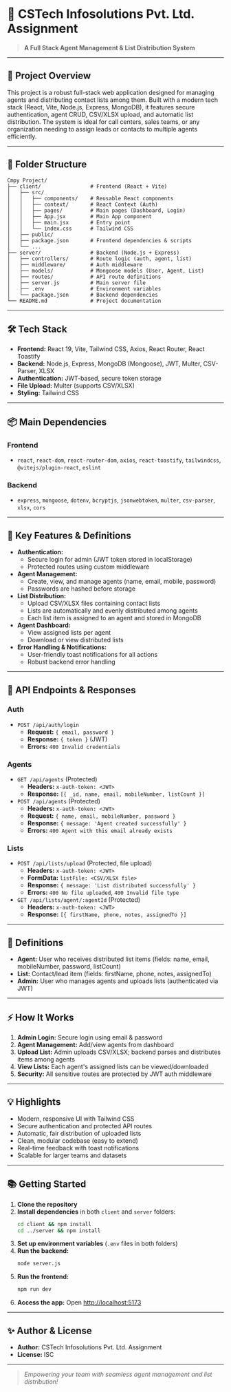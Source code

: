 # 🏢 CSTech Infosolutions Pvt. Ltd. Assignment

> **A Full Stack Agent Management & List Distribution System**

---

## 🚀 Project Overview

This project is a robust full-stack web application designed for managing agents and distributing contact lists among them. Built with a modern tech stack (React, Vite, Node.js, Express, MongoDB), it features secure authentication, agent CRUD, CSV/XLSX upload, and automatic list distribution. The system is ideal for call centers, sales teams, or any organization needing to assign leads or contacts to multiple agents efficiently.

---

## 📁 Folder Structure

```
Cmpy Project/
├── client/                # Frontend (React + Vite)
│   ├── src/
│   │   ├── components/    # Reusable React components
│   │   ├── context/       # React Context (Auth)
│   │   ├── pages/         # Main pages (Dashboard, Login)
│   │   ├── App.jsx        # Main App component
│   │   ├── main.jsx       # Entry point
│   │   └── index.css      # Tailwind CSS
│   ├── public/
│   ├── package.json       # Frontend dependencies & scripts
│   └── ...
├── server/                # Backend (Node.js + Express)
│   ├── controllers/       # Route logic (auth, agent, list)
│   ├── middleware/        # Auth middleware
│   ├── models/            # Mongoose models (User, Agent, List)
│   ├── routes/            # API route definitions
│   ├── server.js          # Main server file
│   ├── .env               # Environment variables
│   └── package.json       # Backend dependencies
└── README.md              # Project documentation
```

---

## 🛠️ Tech Stack

- **Frontend:** React 19, Vite, Tailwind CSS, Axios, React Router, React Toastify
- **Backend:** Node.js, Express, MongoDB (Mongoose), JWT, Multer, CSV-Parser, XLSX
- **Authentication:** JWT-based, secure token storage
- **File Upload:** Multer (supports CSV/XLSX)
- **Styling:** Tailwind CSS

---

## 📦 Main Dependencies

### Frontend

- `react`, `react-dom`, `react-router-dom`, `axios`, `react-toastify`, `tailwindcss`, `@vitejs/plugin-react`, `eslint`

### Backend

- `express`, `mongoose`, `dotenv`, `bcryptjs`, `jsonwebtoken`, `multer`, `csv-parser`, `xlsx`, `cors`

---

## 🔑 Key Features & Definitions

- **Authentication:**
  - Secure login for admin (JWT token stored in localStorage)
  - Protected routes using custom middleware
- **Agent Management:**
  - Create, view, and manage agents (name, email, mobile, password)
  - Passwords are hashed before storage
- **List Distribution:**
  - Upload CSV/XLSX files containing contact lists
  - Lists are automatically and evenly distributed among agents
  - Each list item is assigned to an agent and stored in MongoDB
- **Agent Dashboard:**
  - View assigned lists per agent
  - Download or view distributed lists
- **Error Handling & Notifications:**
  - User-friendly toast notifications for all actions
  - Robust backend error handling

---

## 📡 API Endpoints & Responses

### Auth

- `POST /api/auth/login`
  - **Request:** `{ email, password }`
  - **Response:** `{ token }` (JWT)
  - **Errors:** `400 Invalid credentials`

### Agents

- `GET /api/agents` (Protected)
  - **Headers:** `x-auth-token: <JWT>`
  - **Response:** `[{ _id, name, email, mobileNumber, listCount }]`
- `POST /api/agents` (Protected)
  - **Headers:** `x-auth-token: <JWT>`
  - **Request:** `{ name, email, mobileNumber, password }`
  - **Response:** `{ message: 'Agent created successfully' }`
  - **Errors:** `400 Agent with this email already exists`

### Lists

- `POST /api/lists/upload` (Protected, file upload)
  - **Headers:** `x-auth-token: <JWT>`
  - **FormData:** `listFile: <CSV/XLSX file>`
  - **Response:** `{ message: 'List distributed successfully' }`
  - **Errors:** `400 No file uploaded`, `400 Invalid file type`
- `GET /api/lists/agent/:agentId` (Protected)
  - **Headers:** `x-auth-token: <JWT>`
  - **Response:** `[{ firstName, phone, notes, assignedTo }]`

---

## 📝 Definitions

- **Agent:** User who receives distributed list items (fields: name, email, mobileNumber, password, listCount)
- **List:** Contact/lead item (fields: firstName, phone, notes, assignedTo)
- **Admin:** User who manages agents and uploads lists (authenticated via JWT)

---

## ⚡ How It Works

1. **Admin Login:** Secure login using email & password
2. **Agent Management:** Add/view agents from dashboard
3. **Upload List:** Admin uploads CSV/XLSX; backend parses and distributes items among agents
4. **View Lists:** Each agent's assigned lists can be viewed/downloaded
5. **Security:** All sensitive routes are protected by JWT auth middleware

---

## 💡 Highlights

- Modern, responsive UI with Tailwind CSS
- Secure authentication and protected API routes
- Automatic, fair distribution of uploaded lists
- Clean, modular codebase (easy to extend)
- Real-time feedback with toast notifications
- Scalable for larger teams and datasets

---

## 📚 Getting Started

1. **Clone the repository**
2. **Install dependencies** in both `client` and `server` folders:
   ```sh
   cd client && npm install
   cd ../server && npm install
   ```
3. **Set up environment variables** (`.env` files in both folders)
4. **Run the backend:**
   ```sh
   node server.js
   ```
5. **Run the frontend:**
   ```sh
   npm run dev
   ```
6. **Access the app:** Open [http://localhost:5173](http://localhost:5173)

---

## ✨ Author & License

- **Author:** CSTech Infosolutions Pvt. Ltd. Assignment
- **License:** ISC

---

> _Empowering your team with seamless agent management and list distribution!_
